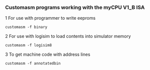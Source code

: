 ### Customasm programs working with the myCPU V1_B ISA

1 For use with programmer to write eeproms
```
customasm -f binary

```
2 For use with logisim to load contents into simulator memory
```
customasm -f logisim8

```
3 To get machine code with address lines
```
customasm -f annotatedbin


